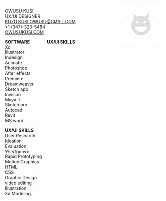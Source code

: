 <img align="right" src="images/resumelogo2.png" width="130"> 

OWUSU KUSI <br>
UX/UI DESIGNER<br>
KUZO.KUSI.OWUSU@GMAIL.COM <br>
+1 (347)-320-5484 <br>
[OWUSUKUSI.COM](https://www.owusukusi.com "My Portfolio")


**SOFTWARE**&nbsp; &nbsp; &nbsp; &nbsp; &nbsp; &nbsp; &nbsp; **UX/UI SKILLS**<br>
Xd <br> 
Illustrator <br>
Indesign <br>
Animate <br>
Photoshop <br>
After effects <br>
Premiere <br>
Dreamweaver <br>
Sketch app <br>
Invision <br>
Maya lt <br>
Sketch pro <br>
Autocad <br>
Revit <br>
MS word <br>



**UX/UI SKILLS** <br>
User Research <br>
Ideation <br>
Evaluation <br>
Wireframes <br>
Rapid Prototyping <br>
Motion Graphics <br>
HTML <br>
CSS <br>
Graphic Design <br>
video editing <br>
Illustration <br>
3d Modeling <br>

  
 
